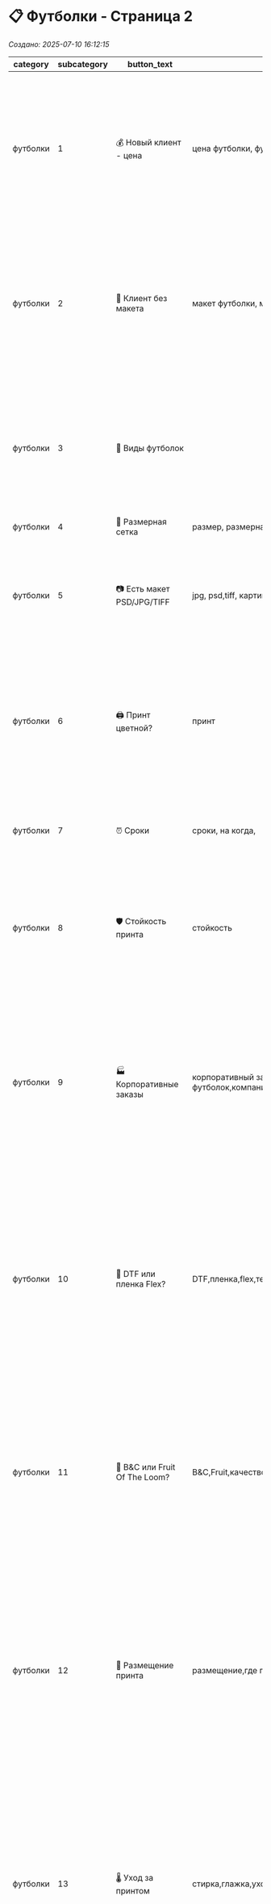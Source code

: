 # 📋 Футболки - Страница 2

*Создано: 2025-07-10 16:12:15*

| category | subcategory | button_text | keywords | answer_ukr | answer_rus | sort_order |
| --- | --- | --- | --- | --- | --- | --- |
| футболки | 1 | 💰 Новый клиент - цена | цена футболки, футболка, стоимость футболка | ✅ Так! Друкуємо на якісних бавовняних футболках.<br><br>💰 1 шт — від 550 грн, 💰 5 шт — від 390 грн за штуку.<br>Футболки є чоловічі та жіночі, білі та чорні<br>⚡ Готові за 2-3 дні.<br><br>❓ Чи є у вас макет для друку? | ✅ Да! Печатаем на качественных хлопковых футболках.<br><br>💰 1 шт — от 550 грн, 💰 5 шт — от 390 грн за штуку.<br>Футболки есть мужские и женские, белые и черные.<br>⚡ Готовы за 2-3 дня.<br><br>❓ Есть ли у вас макет для печати? | 1 |
| футболки | 2 | 🎨 Клиент без макета | макет футболки, макет принта, принт | Створюємо стильні макети для футболок: доопрацювання готового — близько 💰 200 грн, з нуля — від 💰 400 грн.<br><br>Макет залишається у вас 🔒 назавжди, оплачується тільки при першому замовленні!<br><br>📁 Портфоліо: https://t.me/druk_portfolio  | Создаем стильные макеты для футболок: доработка готового — около 💰 200 грн, с нуля — от 💰 400 грн.<br>Макет остается у вас 🔒 навсегда, оплачивается только при первом заказе!<br><br>📁 Портфолио: https://t.me/druk_portfolio | 2 |
| футболки | 3 | 👕 Виды футболок |  | Ми використовуємо класичні бавовняні 👕 футболки прямого крою (чоловічі-унісекс), та приталені (жіночі).<br><br>Бренд B&C (покращена якість) та Fruit of the Loom (звичайні).<br><br>Стандартна щільність тканини 150г/м2. | Мы используем классические хлопковые 👕 футболки прямого кроя (мужские-унисекс), и приталенные (женские).<br><br>Бренд B&C (улучшенное качество) и Fruit of the Loom (обычные).<br><br>Стандартная плотность ткани 150г/м2. | 3 |
| футболки | 4 | 📐 Размерная сетка | размер, размерная сетка | 📎 ссылка на размерную сетку футболок | 📎 ссылка на размерную сетку футболок | 4 |
| футболки | 5 | 📷 Есть макет PSD/JPG/TIFF | jpg, psd,tiff, картинка | Чудово! PSD, JPG, TIFF — підходять для друку на 👕 футболках.<br><br>Уточніть тільки: який 📏 розмір нанесення потрібен та куди розмістити принт (груди, спина)?<br>Зазвичай наносимо спереду 📄 А4 формат. | Замечательно! PSD, JPG, TIFF - подходят для печати на 👕 футболках.<br><br>Уточните только: какой 📏 размер нанесения нужен и куда разместить принт (грудь, спина)?<br>Обычно наносим спереди 📄 А4 формат. | 5 |
| футболки | 6 | 🖨️ Принт цветной? | принт | Так! Повнокольоровий друк — уся палітра кольорів!<br>Принт виходить яскравим і стійким до прання.<br>Темні і світлі футболки — обидва варіанти відмінно!<br>Розмір принта від 📄 А6 до А3 формату, будь-якої ⭕ форми - круглий, квадратний, овальний. | Да! Полноцветная печать — вся палитра цветов!<br>Принт получается ярким и стойким к стирке.<br>Темные и светлые футболки — оба варианта отлично!<br>Размер принта от 📄 А6 до А3 формата, любой ⭕ формы - круглый, квадратный, овальный. | 6 |
| футболки | 7 | ⏰ Сроки | сроки, на когда, | ⚡ Стандартно від 3 робочих днів.<br>Видача в 🏢 офісі у центрі Харкова з 10:00 до 17:00 або відправка 📦 Новою поштою по Україні | ⚡ Стандартно от 3 рабочих дней.<br>Выдача в 🏢 офисе в центре Харькова с 10:00 до 17:00 или отправка 📦 Новой почтой по Украине | 7 |
| футболки | 8 | 🛡️ Стойкость принта | стойкость | Використовуємо професійне обладнання та якісний 💎 DTF друк.<br>Принт витримує багато прань, не тріскається та не вицвітає.<br>✅ Гарантуємо стійкість! | Используем профессиональное оборудование и качественную 💎 DTF печать.<br>Принт выдерживает много стирок, не трескается и не выцветает.<br>✅ Гарантируем стойкость! | 8 |
| футболки | 9 | 🏭 Корпоративные заказы | корпоративный заказ,много футболок,компания,команда | 🏭 Корпоративні замовлення — наша спеціалізація!<br>👔 Для команд, компаній, заходів<br>📊 Від 10 шт — знижка 15%, від 50 шт — знижка від 20%<br>🎨 Можливо нанесення логотипа компанії<br>⚡ Термін виконання 5-7 робочих днів<br>💼 Надаємо кошторис та зразок для погодження<br><br>Зробимо вашу команду стильною і згуртованою! | 🏭 Корпоративные заказы — наша специализация!<br>👔 Для команд, компаний, мероприятий<br>📊 От 10 шт — скидка 15%, от 50 шт — скидка от 20%<br>🎨 Возможно нанесение логотипа компании<br>⚡ Срок выполнения 5-7 рабочих дней<br>💼 Предоставляем смету и образец для согласования<br><br>Сделаем вашу команду стильной и сплоченной! | 9 |
| футболки | 10 | 🎯 DTF или пленка Flex? | DTF,пленка,flex,технология печати | 🎯 Використовуємо дві технології:<br>💎 DTF — повнокольоровий друк, фотографії, складні зображення<br>📐 Пленка Flex — для простих логотипів, тексту (1-3 кольори)<br>🛡️ Обидві технології супер-стійкі до прання та глажки<br>✨ DTF дає найкращу якість для складних принтів<br><br>Підберемо оптимальну технологію під ваш макет! | 🎯 Используем две технологии:<br>💎 DTF — полноцветная печать, фотографии, сложные изображения<br>📐 Пленка Flex — для простых логотипов, текста (1-3 цвета)<br>🛡️ Обе технологии супер-стойки к стирке и глажке<br>✨ DTF дает лучшее качество для сложных принтов<br><br>Подберем оптимальную технологию под ваш макет! | 10 |
| футболки | 11 | 👕 B&C или Fruit Of The Loom? | B&C,Fruit,качество,производитель,ткань | 👕 Два типи футболок на вибір:<br>🌟 B&C — преміум якість (бавовна 90%, віскоза 10%)<br>📈 Доплата +15 грн/шт, але якість відчутно краща<br>🔄 Fruit Of The Loom — стандартна якість (100% бавовна)<br>💪 Обидва варіанти щільність 150г/м²<br>🎨 Однакова якість друку на обох типах<br>✅ Гарантуємо відмінний результат незалежно від вибору! | 👕 Два типа футболок на выбор:<br>🌟 B&C — премиум качество (хлопок 90%, вискоза 10%)<br>📈 Доплата +15 грн/шт, но качество заметно лучше<br>🔄 Fruit Of The Loom — стандартное качество (100% хлопок)<br>💪 Оба варианта плотность 150г/м²<br>🎨 Одинаковое качество печати на обоих типах<br>✅ Гарантируем отличный результат независимо от выбора! | 11 |
| футболки | 12 | 📍 Размещение принта | размещение,где принт,грудь,спина,рукав | 📍 Розміщуємо принт де завгодно!<br>💻 Спереду на грудях — класика (формат А4-А5)<br>🎒 Ззаду на спині — великі принти (до А3)<br>🤏 Маленький логотип — ліворуч на грудях<br>👕 На рукавах — компактні елементи<br>🔄 Можна комбінувати декілька зон<br>📏 Розмір принта обираєте ви — від 5×5см до А3<br><br>Покажіть макет — підкажемо найкраще розміщення! | 📍 Размещаем принт где угодно!<br>💻 Спереди на груди — классика (формат А4-А5)<br>🎒 Сзади на спине — большие принты (до А3)<br>🤏 Маленький логотип — слева на груди<br>👕 На рукавах — компактные элементы<br>🔄 Можно комбинировать несколько зон<br>📏 Размер принта выбираете вы — от 5×5см до А3<br><br>Покажите макет — подскажем лучшее размещение! | 12 |
| футболки | 13 | 🌡️ Уход за принтом | стирка,глажка,уход,как стирать | 🌡️ Догляд за принтом — просто!<br>🧺 Можна прати в машинці до 40°C<br>🔄 Виворітне прання захистить принт<br>🔥 Можна прасувати через тканину<br>❌ Не варто використовувати хлорвмісні засоби<br>✨ При правильному догляді принт служить роками<br>💡 Перше прання можна зробити окремо (але краска не ліняє)<br><br>Наші принти справді витривалі! | 🌡️ Уход за принтом — просто!<br>🧺 Можно стирать в машинке до 40°C<br>🔄 Выворотная стирка защитит принт<br>🔥 Можно гладить через ткань<br>❌ Не стоит использовать хлорсодержащие средства<br>✨ При правильном уходе принт служит годами<br>💡 Первую стирку можно сделать отдельно, но краска не линяет<br><br>Наши принты действительно выносливы! | 13 |
| футболки | 14 | 👨👩 Мужские и женские модели | мужские,женские,унисекс,крой,приталенные | 👨👩 Маємо моделі для всіх!<br>👔 Чоловічі (унісекс) — прямий крой, класичний фасон<br>👗 Жіночі — приталений крій, підкреслює фігуру<br>📏 Розміри від XS до 4XL<br>⚫ Кольори: білі та чорні в наявності<br>🎨 Принт однаково добре виглядає на всіх моделях<br>💡 Жіночі футболки трохи коротші за довжиною<br><br>Оберіть комфортний фасон для себе! | 👨👩 Есть модели для всех!<br>👔 Мужские (унисекс) — прямой крой, классический фасон<br>👗 Женские — приталенный крой, подчеркивает фигуру<br>📏 Размеры от XS до 4XL<br>⚫ Цвета: белые и черные в наличии<br>🎨 Принт одинаково хорошо выглядит на всех моделях<br>💡 Женские футболки немного короче по длине<br><br>Выберите комфортный фасон для себя! | 14 |
| футболки | 15 | 🚚 Доставка футболок | доставка,курьер,новая почта,самовывоз | 🚚 Доставляємо футболки по всій Україні!<br>📦 Нова Пошта — від 75 грн, 1-2 дні<br>🚕 Таксі по Харкову — 150 грн, у день готовності<br>🏪 Самовивіз — безкоштовно, Харків, вул. Чернишевська, 8<br>👕 Упаковуємо в індивідуальні пакети<br>💡 Великі замовлення — спеціальна упаковка<br><br>При замовленні від 1500 грн доставка НП безкоштовна. | 🚚 Доставляем футболки по всей Украине!<br>📦 Новая Почта — от 75 грн, 1-2 дня<br>🚕 Такси по Харькову — 150 грн, в день готовности<br>🏪 Самовывоз — бесплатно, Харьков, ул. Чернышевская, 8<br>👕 Упаковываем в индивидуальные пакеты<br>💡 Большие заказы — специальная упаковка<br><br>При заказе от 1500 грн доставка НП бесплатная. | 15 |
| футболки | 16 | 🎁 Индивидуальные подарки | подарок,именные,персональные,уникальные | 🎁 Персональні футболки — ідеальний подарунок!<br>💝 Іменні принти з фотографіями<br>🎂 На дні народження, річниці, свята<br>👨‍👩‍👧‍👦 Сімейні футболки з єдиним дизайном<br>💕 Парні футболки для закоханих<br>🎨 Унікальний дизайн тільки для вас<br>📞 Обговоримо ідею — втілимо в життя!<br><br>Зробимо подарунок незабутнім! | 🎁 Персональные футболки — идеальный подарок!<br>💝 Именные принты с фотографиями<br>🎂 На дни рождения, годовщины, праздники<br>👨‍👩‍👧‍👦 Семейные футболки с единым дизайном<br>💕 Парные футболки для влюбленных<br>🎨 Уникальный дизайн только для вас<br>📞 Обсудим идею — воплотим в жизнь!<br><br>Сделаем подарок незабываемым! | 16 |
| футболки | 17 | 🎪 Футболки для мероприятий | мероприятия,события,фестиваль,концерт,конференция | 🎪 Футболки для заходів — наша справа!<br>🎭 Фестивалі, концерти, конференції<br>🏃‍♂️ Спортивні змагання, марафони<br>🎓 Випускні, корпоративи, тімбілдинги<br>📅 Швидкі терміни для масових заходів<br>🎨 Яскраві дизайни, що запам'ятовуються<br>💡 Консультація по кількості та розмірах<br><br>Зробимо ваш захід яскравішим! | 🎪 Футболки для мероприятий — наше дело!<br>🎭 Фестивали, концерты, конференции<br>🏃‍♂️ Спортивные соревнования, марафоны<br>🎓 Выпускные, корпоративы, тимбилдинги<br>📅 Быстрые сроки для массовых мероприятий<br>🎨 Яркие дизайны, которые запоминаются<br>💡 Консультация по количеству и размерам<br><br>Сделаем ваше мероприятие ярче! | 17 |
| футболки | 18 | 💰Предоплата | оплата, предоплата, деньги | 💳 Працюємо за передоплатою — це чесно і прозоро.<br>🤝 Такий підхід дає нам змогу використовувати перевірені матеріали та відповідати за результат. | 💳 Работаем по предоплате — это честно и прозрачно.<br>🤝 Такой подход позволяет нам использовать проверенные материалы и отвечать за результат. | 18 |
